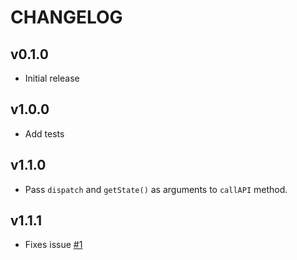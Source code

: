 # CHANGELOG

## v0.1.0

- Initial release

## v1.0.0

- Add tests

## v1.1.0

- Pass `dispatch` and `getState()` as arguments to `callAPI` method.

## v1.1.1

- Fixes issue [#1](https://github.com/georapbox/redux-call-api-middleware/issues/1)
